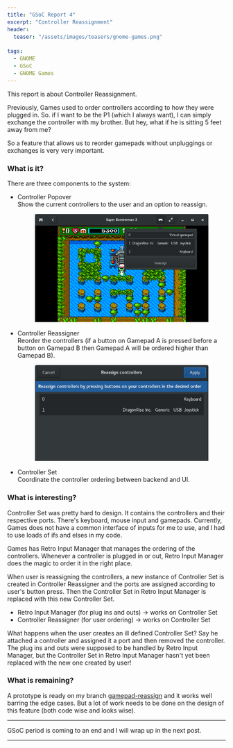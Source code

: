 ```yaml
---
title: "GSoC Report 4"
excerpt: "Controller Reassignment"
header:
  teaser: "/assets/images/teasers/gnome-games.png"

tags:
  - GNOME
  - GSoC
  - GNOME Games
---
```


This report is about Controller Reassignment.

Previously, Games used to order controllers according to how they were plugged in. So. if I want to be the P1 (which I always want), I can simply exchange the controller with my brother. But hey, what if he is sitting 5 feet away from me?

So a feature that allows us to reorder gamepads without unpluggings or exchanges is very very important.

### What is it?

There are three components to the system:

* Controller Popover  
  Show the current controllers to the user and an option to reassign.

  <figure>
      <a href="/assets/images/gnome-games/controller-popover.png"><img src="/assets/images/gnome-games/controller-popover.png"></a>
  </figure>

* Controller Reassigner  
  Reorder the controllers (if a button on Gamepad A is pressed before a button on Gamepad B then Gamepad A will be ordered higher than Gamepad B).

  <figure>
      <a href="/assets/images/gnome-games/controller-reassigner.png"><img src="/assets/images/gnome-games/controller-reassigner.png"></a>
  </figure>

* Controller Set  
  Coordinate the controller ordering between backend and UI.


### What is interesting?

Controller Set was pretty hard to design. It contains the controllers and their respective ports. There's keyboard, mouse input and gamepads. Currently, Games does not have a common interface of inputs for me to use, and I had to use loads of ifs and elses in my code.

Games has Retro Input Manager that manages the ordering of the controllers. Whenever a controller is plugged in or out, Retro Input Manager does the magic to order it in the right place.

When user is reassigning the controllers, a new instance of Controller Set is created in Controller Reassigner and the ports are assigned according to user's button press.
Then the Controller Set in Retro Input Manager is replaced with this new Controller Set.

* Retro Input Manager (for plug ins and outs) -> works on Controller Set 
* Controller Reassigner (for user ordering) -> works on Controller Set

What happens when the user creates an ill defined Controller Set? Say he attached a controller and assigned it a port and then removed the controller. The plug ins and outs were supposed to be handled by Retro Input Manager, but the Controller Set in Retro Input Manager hasn't yet been replaced with the new one created by user!

### What is remaining?

A prototype is ready on my branch [gamepad-reassign](https://git.gnome.org/browse/gnome-games/log/?h=wip/abhinavsingh/gamepad-reassign) and it works well barring the edge cases. But a lot of work needs to be done on the design of this feature (both code wise and looks wise).

---

GSoC period is coming to an end and I will wrap up in the next post.

---
